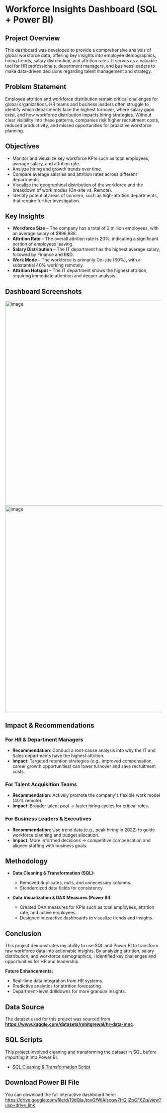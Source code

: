 # Workforce Insights Dashboard (SQL + Power BI)


## Project Overview  
This dashboard was developed to provide a comprehensive analysis of global workforce data, offering key insights into employee demographics, hiring trends, salary distribution, and attrition rates. It serves as a valuable tool for HR professionals, department managers, and business leaders to make data-driven decisions regarding talent management and strategy.  

## Problem Statement  
Employee attrition and workforce distribution remain critical challenges for global organizations. HR teams and business leaders often struggle to identify which departments face the highest turnover, where salary gaps exist, and how workforce distribution impacts hiring strategies. Without clear visibility into these patterns, companies risk higher recruitment costs, reduced productivity, and missed opportunities for proactive workforce planning.  



## Objectives  
- Monitor and visualize key workforce KPIs such as total employees, average salary, and attrition rate.  
- Analyze hiring and growth trends over time.  
- Compare average salaries and attrition rates across different departments.  
- Visualize the geographical distribution of the workforce and the breakdown of work modes (On-site vs. Remote).  
- Identify potential areas of concern, such as high-attrition departments, that require further investigation.  


## Key Insights  
- **Workforce Size** – The company has a total of 2 million employees, with an average salary of $896,888.  
- **Attrition Rate** – The overall attrition rate is 20%, indicating a significant portion of employees leaving.  
- **Salary Distribution** – The IT department has the highest average salary, followed by Finance and R&D.  
- **Work Mode** – The workforce is primarily On-site (60%), with a substantial 40% working remotely.  
- **Attrition Hotspot** – The IT department shows the highest attrition, requiring immediate attention and deeper analysis.  


##  Dashboard Screenshots  
<img width="999" height="659" alt="image" src="https://github.com/user-attachments/assets/db7f01b0-6f9f-4257-8fa6-8f266afb4438" />
<img width="997" height="663" alt="image" src="https://github.com/user-attachments/assets/b4d911e4-86dc-4b80-a70f-add42c8eb65c" />




## Impact & Recommendations  

### For HR & Department Managers  
- **Recommendation**: Conduct a root-cause analysis into why the IT and Sales departments have the highest attrition.  
- **Impact**: Targeted retention strategies (e.g., improved compensation, career growth opportunities) can lower turnover and save recruitment costs.  

### For Talent Acquisition Teams  
- **Recommendation**: Actively promote the company's flexible work model (40% remote).  
- **Impact**: Broader talent pool → faster hiring cycles for critical roles.  

### For Business Leaders & Executives  
- **Recommendation**: Use trend data (e.g., peak hiring in 2022) to guide workforce planning and budget allocation.  
- **Impact**: More informed decisions → competitive compensation and aligned staffing with business goals.  


## Methodology  

- **Data Cleaning & Transformation (SQL):**  
  - Removed duplicates, nulls, and unnecessary columns.  
  - Standardized data fields for consistency.  

- **Data Visualization & DAX Measures (Power BI):**  
  - Created DAX measures for KPIs such as total employees, attrition rate, and active employees.  
  - Designed interactive dashboards to visualize trends and insights.  


##  Conclusion  
This project demonstrates my ability to use SQL and Power BI to transform raw workforce data into actionable insights. By analyzing attrition, salary distribution, and workforce demographics, I identified key challenges and opportunities for HR and leadership.  

**Future Enhancements:**  
- Real-time data integration from HR systems.  
- Predictive analytics for attrition forecasting.  
- Department-level drilldowns for more granular insights.  


## Data Source  
The dataset used for this project was sourced from **https://www.kaggle.com/datasets/rohitgrewal/hr-data-mnc**. 

## SQL Scripts
This project involved cleaning and transforming the dataset in SQL before importing it into Power BI.

- [SQL Cleaning & Transformation Script](./Hospital_Management_Queries.sql)


## Download Power BI File  
You can download the full interactive dashboard here:  
https://drive.google.com/file/d/19dQlaJtovGfWiAiscgw7frQjlZbCF6Zq/view?usp=drive_link
